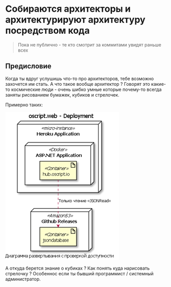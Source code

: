   
  
#  Собираются архитекторы и архитектурируют архитектуру посредством кода
  
  
> Пока не публично - те кто смотрит за коммитами увидят раньше всех
  
##  Предисловие
  
  
Когда ты вдруг услушишь что-то про архитекторов, тебе возможно захочется им стать. А что такое вообще архитектор ? Говорят это какие-то космические люди - очень шибко умные которые почему-то всегда заняты рисованием бумажек, кубиков и стрелочек.
  
Примерно таких:
  

![](/assets/4cc5acd794d75df9226afb19e62f7f080.png?0.5381552130575331)  
  
А откуда берется знание о кубиках ? Как понять куда нарисовать стрелочку ? Особеннос если ты бывший программист / системный администратор.
  